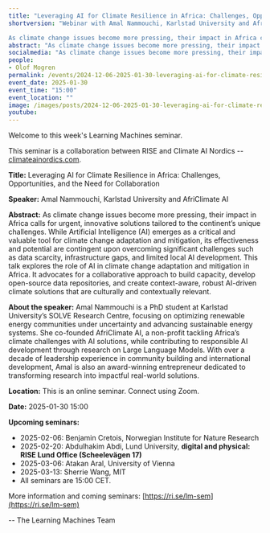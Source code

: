 ```yaml
---
title: "Leveraging AI for Climate Resilience in Africa: Challenges, Opportunities, and the Need for Collaboration"
shortversion: "Webinar with Amal Nammouchi, Karlstad University and AfriClimate AI. 

As climate change issues become more pressing, their impact in Africa calls for urgent, innovative solutions tailored to the continent’s unique challenges. While Artificial Intelligence (AI) emerges as a critical and valuable tool for climate change adaptation and mitigation, its effectiveness and potential are contingent upon overcoming significant challenges such as data scarcity, infrastructure gaps, and limited local AI development. This talk explores the role of AI in climate change adaptation and mitigation in Africa. It advocates for a collaborative approach to build capacity, develop open-source data repositories, and create context-aware, robust AI-driven climate solutions that are culturally and contextually relevant."
abstract: "As climate change issues become more pressing, their impact in Africa calls for urgent, innovative solutions tailored to the continent’s unique challenges. While Artificial Intelligence (AI) emerges as a critical and valuable tool for climate change adaptation and mitigation, its effectiveness and potential are contingent upon overcoming significant challenges such as data scarcity, infrastructure gaps, and limited local AI development. This talk explores the role of AI in climate change adaptation and mitigation in Africa. It advocates for a collaborative approach to build capacity, develop open-source data repositories, and create context-aware, robust AI-driven climate solutions that are culturally and contextually relevant."
socialmedia: "As climate change issues become more pressing, their impact in Africa calls for urgent, innovative solutions tailored to the continent’s unique challenges. While Artificial Intelligence (AI) emerges as a critical and valuable tool for climate change adaptation and mitigation, its effectiveness and potential are contingent upon overcoming significant challenges such as data scarcity, infrastructure gaps, and limited local AI development. This talk explores the role of AI in climate change adaptation and mitigation in Africa. It advocates for a collaborative approach to build capacity, develop open-source data repositories, and create context-aware, robust AI-driven climate solutions that are culturally and contextually relevant."
people:
- Olof Mogren
permalink: /events/2024-12-06-2025-01-30-leveraging-ai-for-climate-resilience-in
event_date: 2025-01-30
event_time: "15:00"
event_location: ""
image: /images/posts/2024-12-06-2025-01-30-leveraging-ai-for-climate-resilience-in.jpg
youtube: 
--- 
```

Welcome to this week's Learning Machines seminar.

This seminar is a collaboration between RISE and Climate AI Nordics -- [climateainordics.com](https://climateainordics.com/).

**Title:** Leveraging AI for Climate Resilience in Africa: Challenges, Opportunities, and the Need for Collaboration

**Speaker:** Amal Nammouchi, Karlstad University and AfriClimate AI

**Abstract:** As climate change issues become more pressing, their impact in Africa calls for urgent, innovative solutions tailored to the continent’s unique challenges. While Artificial Intelligence (AI) emerges as a critical and valuable tool for climate change adaptation and mitigation, its effectiveness and potential are contingent upon overcoming significant challenges such as data scarcity, infrastructure gaps, and limited local AI development. This talk explores the role of AI in climate change adaptation and mitigation in Africa. It advocates for a collaborative approach to build capacity, develop open-source data repositories, and create context-aware, robust AI-driven climate solutions that are culturally and contextually relevant.

**About the speaker:** Amal Nammouchi is a PhD student at Karlstad University’s SOLVE Research Centre, focusing on optimizing renewable energy communities under uncertainty and advancing sustainable energy systems. She co-founded AfriClimate AI, a non-profit tackling Africa’s climate challenges with AI solutions, while contributing to responsible AI development through research on Large Language Models. With over a decade of leadership experience in community building and international development, Amal is also an award-winning entrepreneur dedicated to transforming research into impactful real-world solutions.

**Location:** This is an online seminar. Connect using Zoom.

**Date:** 2025-01-30 15:00



**Upcoming seminars:**

* 2025-02-06: Benjamin Cretois, Norwegian Institute for Nature Research
* 2025-02-20: Abdulhakim Abdi, Lund University, **digital and physical: RISE Lund Office (Scheelevägen 17)**
* 2025-03-06: Atakan Aral, University of Vienna
* 2025-03-13: Sherrie Wang, MIT
* All seminars are 15:00 CET.

More information and coming seminars: [https://ri.se/lm-sem](https://ri.se/lm-sem)

-- The Learning Machines Team

